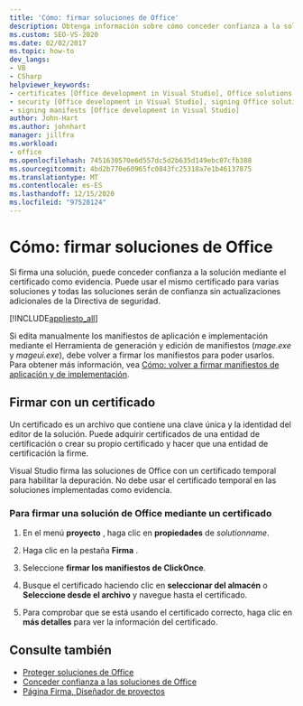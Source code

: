 ```yaml
---
title: 'Cómo: firmar soluciones de Office'
description: Obtenga información sobre cómo conceder confianza a la solución de Microsoft Office mediante el uso de un certificado como prueba.
ms.custom: SEO-VS-2020
ms.date: 02/02/2017
ms.topic: how-to
dev_langs:
- VB
- CSharp
helpviewer_keywords:
- certificates [Office development in Visual Studio], Office solutions
- security [Office development in Visual Studio], signing Office solutions
- signing manifests [Office development in Visual Studio]
author: John-Hart
ms.author: johnhart
manager: jillfra
ms.workload:
- office
ms.openlocfilehash: 7451630570e6d557dc5d2b635d149ebc07cfb388
ms.sourcegitcommit: 4bd2b770e60965fc0843fc25318a7e1b46137875
ms.translationtype: MT
ms.contentlocale: es-ES
ms.lasthandoff: 12/15/2020
ms.locfileid: "97528124"
---
```

# <a name="how-to-sign-office-solutions"></a>Cómo: firmar soluciones de Office
  Si firma una solución, puede conceder confianza a la solución mediante el certificado como evidencia. Puede usar el mismo certificado para varias soluciones y todas las soluciones serán de confianza sin actualizaciones adicionales de la Directiva de seguridad.

 [!INCLUDE[appliesto_all](../vsto/includes/appliesto-all-md.md)]

 Si edita manualmente los manifiestos de aplicación e implementación mediante el Herramienta de generación y edición de manifiestos (*mage.exe* y *mageui.exe*), debe volver a firmar los manifiestos para poder usarlos. Para obtener más información, vea [Cómo: volver a firmar manifiestos de aplicación y de implementación](../deployment/how-to-re-sign-application-and-deployment-manifests.md).

## <a name="sign-by-using-a-certificate"></a>Firmar con un certificado
 Un certificado es un archivo que contiene una clave única y la identidad del editor de la solución. Puede adquirir certificados de una entidad de certificación o crear su propio certificado y hacer que una entidad de certificación la firme.

 Visual Studio firma las soluciones de Office con un certificado temporal para habilitar la depuración. No debe usar el certificado temporal en las soluciones implementadas como evidencia.

### <a name="to-sign-an-office-solution-by-using-a-certificate"></a>Para firmar una solución de Office mediante un certificado

1. En el menú **proyecto** , haga clic en **propiedades** de _solutionname_.

2. Haga clic en la pestaña **Firma** .

3. Seleccione **firmar los manifiestos de ClickOnce**.

4. Busque el certificado haciendo clic en **seleccionar del almacén** o **Seleccione desde el archivo** y navegue hasta el certificado.

5. Para comprobar que se está usando el certificado correcto, haga clic en **más detalles** para ver la información del certificado.

## <a name="see-also"></a>Consulte también

- [Proteger soluciones de Office](../vsto/securing-office-solutions.md)
- [Conceder confianza a las soluciones de Office](../vsto/granting-trust-to-office-solutions.md)
- [Página Firma, Diseñador de proyectos](../ide/reference/signing-page-project-designer.md)
